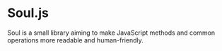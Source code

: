 # Soul.js
Soul is a small library aiming to make JavaScript methods and common operations more readable and human-friendly.
